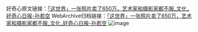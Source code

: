好奇心原文链接：[「这世界」一张照片卖了650万，艺术家和摄影家都不服_文化_好奇心日报-孙若空](https://www.qdaily.com/articles/4383.html)
WebArchive归档链接：[「这世界」一张照片卖了650万，艺术家和摄影家都不服_文化_好奇心日报-孙若空](http://web.archive.org/web/20161025073023/http://www.qdaily.com:80/articles/4383.html)
![image](http://ww3.sinaimg.cn/large/007d5XDply1g3vgqglgwaj30u03h2hdt)